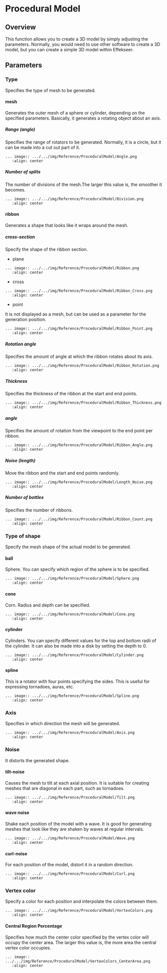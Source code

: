 # Procedural Model

## Overview

This function allows you to create a 3D model by simply adjusting the parameters.
Normally, you would need to use other software to create a 3D model, but you can create a simple 3D model within Effekseer.

## Parameters

### Type

Specifies the type of mesh to be generated.

#### mesh

Generates the outer mesh of a sphere or cylinder, depending on the specified parameters.
Basically, it generates a rotating object about an axis.

##### Range (angle)

Specifies the range of rotators to be generated.
Normally, it is a circle, but it can be made into a cut out part of it.

````eval_rst
... image:: .../.../img/Reference/ProceduralModel/Angle.png
   :align: center
````

##### Number of splits

The number of divisions of the mesh.The larger this value is, the smoother it becomes.

````eval_rst
... image:: .../.../img/Reference/ProceduralModel/Division.png
   :align: center
````

#### ribbon

Generates a shape that looks like it wraps around the mesh.

##### cross-section

Specify the shape of the ribbon section.

- plane

````eval_rst
... image:: .../.../img/Reference/ProceduralModel/Ribbon.png
   :align: center
````

- cross

````eval_rst
... image:: .../.../img/Reference/ProceduralModel/Ribbon_Cross.png
   :align: center
````

- point

It is not displayed as a mesh, but can be used as a parameter for the generation position.

````eval_rst
... image:: .../.../img/Reference/ProceduralModel/Ribbon_Point.png
   :align: center
````

##### Rotation angle

Specifies the amount of angle at which the ribbon rotates about its axis.

````eval_rst
... image:: .../.../img/Reference/ProceduralModel/Ribbon_Rotation.png
   :align: center
````

##### Thickness

Specifies the thickness of the ribbon at the start and end points.

````eval_rst
... image:: .../.../img/Reference/ProceduralModel/Ribbon_Thickness.png
   :align: center
````

##### angle

Specifies the amount of rotation from the viewpoint to the end point per ribbon.

````eval_rst
... image:: .../.../img/Reference/ProceduralModel/Ribbon_Angle.png
   :align: center
````

##### Noise (length)

Move the ribbon and the start and end points randomly.

````eval_rst
... image:: .../.../img/Reference/ProceduralModel/Length_Noise.png
   :align: center
````

##### Number of bottles

Specifies the number of ribbons.

````eval_rst
... image:: .../.../img/Reference/ProceduralModel/Ribbon_Count.png
   :align: center
````

### Type of shape

Specify the mesh shape of the actual model to be generated.

#### ball

Sphere.
You can specify which region of the sphere is to be specified.

````eval_rst
... image:: .../.../img/Reference/ProceduralModel/Sphere.png
   :align: center
````

#### cone

Corn.
Radius and depth can be specified.

````eval_rst
... image:: .../.../img/Reference/ProceduralModel/Cone.png
   :align: center
````

#### cylinder

Cylinders.
You can specify different values for the top and bottom radii of the cylinder.
It can also be made into a disk by setting the depth to 0.

````eval_rst
... image:: .../.../img/Reference/ProceduralModel/Cylinder.png
   :align: center
````

#### spline

This is a rotator with four points specifying the sides.
This is useful for expressing tornadoes, auras, etc.

````eval_rst
... image:: .../.../img/Reference/ProceduralModel/Spline.png
   :align: center
````

### Axis

Specifies in which direction the mesh will be generated.

````eval_rst
... image:: .../.../img/Reference/ProceduralModel/Axis.png
   :align: center
````

### Noise

It distorts the generated shape.

#### tilt-noise

Causes the mesh to tilt at each axial position.
It is suitable for creating meshes that are diagonal in each part, such as tornadoes.

````eval_rst
... image:: .../.../img/Reference/ProceduralModel/Tilt.png
   :align: center
````

#### wave noise

Shake each position of the model with a wave.
It is good for generating meshes that look like they are shaken by waves at regular intervals.

````eval_rst
... image:: .../.../img/Reference/ProceduralModel/Wave.png
   :align: center
````

#### curl-noise

For each position of the model, distort it in a random direction.

````eval_rst
... image:: .../.../img/Reference/ProceduralModel/Curl.png
   :align: center
````

### Vertex color

Specify a color for each position and interpolate the colors between them.

````eval_rst
... image:: .../.../img/Reference/ProceduralModel/VertexColors.png
   :align: center
````

#### Central Region Percentage

Specifies how much the center color specified by the vertex color will occupy the center area.
The larger this value is, the more area the central vertex color occupies.

````eval_rst
... image:: .../.../img/Reference/ProceduralModel/VertexColors_CenterArea.png
   :align: center
````